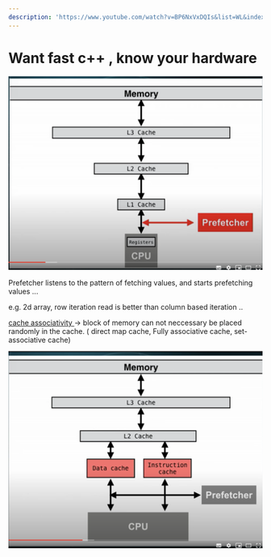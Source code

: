 ```yaml
---
description: 'https://www.youtube.com/watch?v=BP6NxVxDQIs&list=WL&index=3&t=0s'
---
```


# Want fast c++ , know your hardware

![](../../.gitbook/assets/image%20%28192%29.png)

Prefetcher listens to the pattern of fetching values, and starts prefetching values ...

e.g. 2d array, row iteration read is better than column based iteration ..



[cache associativity ](https://en.wikipedia.org/wiki/Cache_placement_policies)-&gt; block of memory can not neccessary be placed randomly in the cache.  \( direct map cache, Fully associative cache, set-associative cache\)

![](../../.gitbook/assets/image%20%28194%29.png)

